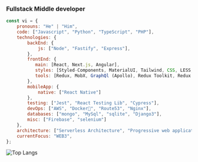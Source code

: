 ### Fullstack Middle developer

```javascript
const vi = {
    pronouns: "He" | "Him",
    code: ["Javascript", "Python", "TypeScript", "PHP"],
    technologies: {
        backEnd: {
            js: ["Node", "Fastify", "Express"],
        },
        frontEnd: {
           main: [React, Next.js, Angular],
           styles: [Styled-Components, MaterialUI, Tailwind, CSS, LESS, SASS],
           tools: [Redux, MobX, GraphQl (Apollo), Redux Toolkit, Redux Toolkit Query]
        },
        mobileApp: {
            native: ["React Native"]
        },
        testing: ["Jest", "React Testing Lib", "Cypress"],
        devOps: ["AWS", "Docker🐳", "Route53", "Nginx"],
        databases: ["mongo", "MySql", "sqlite", "Django3"],
        misc: ["Firebase", "selenium"]
    },
    architecture: ["Serverless Architecture", "Progressive web applications", "Single page applications"],
    currentFocus: "WEB3",
};
```

![Top Langs](https://github-readme-stats.vercel.app/api/top-langs/?username=hedonismv&layout=compact&theme=dark&hide_border=true)




<!--
**Hedonismv/hedonismv** is a ✨ _special_ ✨ repository because its `README.md` (this file) appears on your GitHub profile.

Here are some ideas to get you started:

- 🔭 I’m currently working on ...
- 🌱 I’m currently learning ...
- 👯 I’m looking to collaborate on ...
- 🤔 I’m looking for help with ...
- 💬 Ask me about ...
- 📫 How to reach me: ...
- 😄 Pronouns: ...
- ⚡ Fun fact: ...
-->
